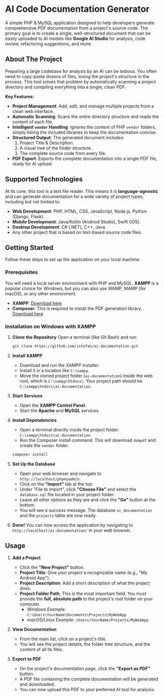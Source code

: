 # AI Code Documentation Generator

A simple PHP & MySQL application designed to help developers generate comprehensive PDF documentation from a project's source code. The primary goal is to create a single, well-structured document that can be easily uploaded to AI models like **Google AI Studio** for analysis, code review, refactoring suggestions, and more.

## About The Project

Preparing a large codebase for analysis by an AI can be tedious. You often need to copy-paste dozens of files, losing the project's structure in the process. This tool solves that problem by automatically scanning a project directory and compiling everything into a single, clean PDF.

**Key Features:**
*   **Project Management**: Add, edit, and manage multiple projects from a clean web interface.
*   **Automatic Scanning**: Scans the entire directory structure and reads the content of each file.
*   **Intelligent `vendor` Handling**: Ignores the content of PHP `vendor` folders, simply listing the included libraries to keep the documentation concise.
*   **Structured Output**: The generated document includes:
    1.  Project Title & Description.
    2.  A visual tree of the folder structure.
    3.  The complete source code from every file.
*   **PDF Export**: Exports the complete documentation into a single PDF file, ready for AI upload.

## Supported Technologies

At its core, this tool is a text file reader. This means it is **language-agnostic** and can generate documentation for a wide variety of project types, including but not limited to:
*   **Web Development**: PHP, HTML, CSS, JavaScript, Node.js, Python (Django, Flask).
*   **Mobile Development**: Java/Kotlin (Android Studio), Swift (iOS).
*   **Desktop Development**: C# (.NET), C++, Java.
*   Any other project that is based on text-based source code files.

## Getting Started

Follow these steps to set up the application on your local machine.

### Prerequisites

You will need a local server environment with PHP and MySQL. **XAMPP** is a popular choice for Windows, but you can also use WAMP, MAMP (for macOS), or any other environment.
*   **XAMPP**: [Download here](https://www.apachefriends.org/index.html)
*   **Composer**: This is required to install the PDF generation library. [Download here](https://getcomposer.org/download/)

### Installation on Windows with XAMPP

1.  **Clone the Repository**
    Open a terminal (like Git Bash) and run:
    ```bash
    git clone https://github.com/istefan/ai-documentation.git
    ```

2.  **Install XAMPP**
    *   Download and run the XAMPP installer.
    *   Install it in a location like `C:\xampp`.
    *   Move the cloned project folder (`ai-documentation`) inside the web root, which is `C:\xampp\htdocs\`. Your project path should be `C:\xampp\htdocs\ai-documentation`.

3.  **Start Services**
    *   Open the **XAMPP Control Panel**.
    *   Start the **Apache** and **MySQL** services.

4.  **Install Dependencies**
    *   Open a terminal directly inside the project folder: `C:\xampp\htdocs\ai-documentation`.
    *   Run the Composer install command. This will download `dompdf` and create the `vendor` folder.
    ```bash
    composer install
    ```

5.  **Set Up the Database**
    *   Open your web browser and navigate to `http://localhost/phpmyadmin`.
    *   Click on the **"Import"** tab at the top.
    *   Under "File to import", click **"Choose File"** and select the `database.sql` file located in your project folder.
    *   Leave all other options as they are and click the **"Go"** button at the bottom.
    *   You will see a success message. The database `ai_documentation` and the `projects` table are now ready.

6.  **Done!**
    You can now access the application by navigating to `http://localhost/ai-documentation/` in your web browser.

## Usage

1.  **Add a Project**
    *   Click the **"New Project"** button.
    *   **Project Title**: Give your project a recognizable name (e.g., "My Android App").
    *   **Project Description**: Add a short description of what the project does.
    *   **Project Folder Path**: This is the most important field. You must provide the **full, absolute path** to the project's root folder on your computer.
        *   *Windows Example:* `C:\Users\YourName\Documents\Projects\MyWebApp`
        *   *macOS/Linux Example:* `/Users/YourName/Projects/MyWebApp`

2.  **View Documentation**
    *   From the main list, click on a project's title.
    *   You will see the project details, the folder tree structure, and the content of all its files.

3.  **Export to PDF**
    *   On the project's documentation page, click the **"Export as PDF"** button.
    *   A PDF file containing the complete documentation will be generated and downloaded.
    *   You can now upload this PDF to your preferred AI tool for analysis.
